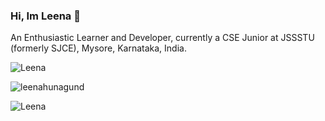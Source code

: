### Hi, Im Leena 👋
An Enthusiastic Learner and Developer, currently a CSE Junior at JSSSTU (formerly SJCE), Mysore, Karnataka, India. 

<!--
leenahunagund/leenahunagund** is a ✨ _special_ ✨ repository because its `README.md` (this file) appears on your GitHub profile.

Here are some ideas to get you started:

- 🔭 I’m currently working on ... 
- 🌱 I’m currently learning ...
- 👯 I’m looking to collaborate on ...
- 🤔 I’m looking for help with ...
- 💬 Ask me about ...
- 📫 How to reach me: ...
- 😄 Pronouns: ...
- ⚡ Fun fact: ...
-->
<p> <img src="https://komarev.com/ghpvc/?username=leenahunagund&label=Profile%20views&color=0e75b6&style=flat" alt="Leena" /> </p>
<p><img align="center" src="https://github-readme-stats.vercel.app/api/top-langs?username=leenahunagund&show_icons=true&locale=en&layout=compact" alt="leenahunagund" /></p>
<!--- <p>&nbsp;<img align="center" src="https://github-readme-stats.vercel.app/api?username=leenahunagund&show_icons=true&locale=en" alt="Leena" /></p>--->
<p><img align="center" src="https://github-readme-streak-stats.herokuapp.com/?user=leenahunagund&" alt=" Leena " /></p>
